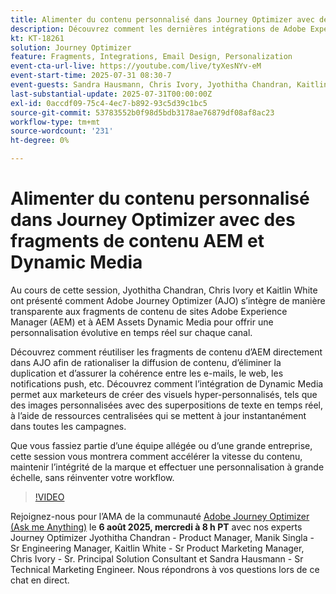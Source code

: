 ```yaml
---
title: Alimenter du contenu personnalisé dans Journey Optimizer avec des fragments de contenu AEM et Dynamic Media
description: Découvrez comment les dernières intégrations de Adobe Experience Manager dans Adobe Journey Optimizer peuvent contribuer à rendre la diffusion de contenu plus efficace et efficiente
kt: KT-18261
solution: Journey Optimizer
feature: Fragments, Integrations, Email Design, Personalization
event-cta-url-live: https://youtube.com/live/tyXesNYv-eM
event-start-time: 2025-07-31 08:30-7
event-guests: Sandra Hausmann, Chris Ivory, Jyothitha Chandran, Kaitlin White
last-substantial-update: 2025-07-31T00:00:00Z
exl-id: 0accdf09-75c4-4ec7-b892-93c5d39c1bc5
source-git-commit: 53783552b0f98d5bdb3178ae76879df08af8ac23
workflow-type: tm+mt
source-wordcount: '231'
ht-degree: 0%

---
```


# Alimenter du contenu personnalisé dans Journey Optimizer avec des fragments de contenu AEM et Dynamic Media

Au cours de cette session, Jyothitha Chandran, Chris Ivory et Kaitlin White ont présenté comment Adobe Journey Optimizer (AJO) s’intègre de manière transparente aux fragments de contenu de sites Adobe Experience Manager (AEM) et à AEM Assets Dynamic Media pour offrir une personnalisation évolutive en temps réel sur chaque canal.

Découvrez comment réutiliser les fragments de contenu d’AEM directement dans AJO afin de rationaliser la diffusion de contenu, d’éliminer la duplication et d’assurer la cohérence entre les e-mails, le web, les notifications push, etc. Découvrez comment l’intégration de Dynamic Media permet aux marketeurs de créer des visuels hyper-personnalisés, tels que des images personnalisées avec des superpositions de texte en temps réel, à l’aide de ressources centralisées qui se mettent à jour instantanément dans toutes les campagnes.

Que vous fassiez partie d’une équipe allégée ou d’une grande entreprise, cette session vous montrera comment accélérer la vitesse du contenu, maintenir l’intégrité de la marque et effectuer une personnalisation à grande échelle, sans réinventer votre workflow.

>[!VIDEO](https://video.tv.adobe.com/v/3470355/?quality=12&learn=on)

Rejoignez-nous pour l’AMA de la communauté [Adobe Journey Optimizer (Ask me Anything)](https://nam04.safelinks.protection.outlook.com/?url=https%3A%2F%2Fexperienceleaguecommunities.adobe.com%2Ft5%2Fjourney-optimizer-events%2Fask-me-anything-august-6th-with-journey-optimizer-product%2Fev-p%2F763863&data=05%7C02%7Chausmann%40adobe.com%7Ce1ecb53785804d1f81db08ddc9253a9e%7Cfa7b1b5a7b34438794aed2c178decee1%7C0%7C0%7C638887883916927886%7CUnknown%7CTWFpbGZsb3d8eyJFbXB0eU1hcGkiOnRydWUsIlYiOiIwLjAuMDAwMCIsIlAiOiJXaW4zMiIsIkFOIjoiTWFpbCIsIldUIjoyfQ%3D%3D%7C0%7C%7C%7C&sdata=uT8EHrhwjyJv2%2BgK%2FhZcb0mx79C9JZgFrcLfPG6lfiQ%3D&reserved=0) le **6 août 2025, mercredi à 8 h PT** avec nos experts Journey Optimizer Jyothitha Chandran - Product Manager, Manik Singla - Sr Engineering Manager, Kaitlin White - Sr Product Marketing Manager, Chris Ivory - Sr. Principal Solution Consultant et Sandra Hausmann - Sr Technical Marketing Engineer. Nous répondrons à vos questions lors de ce chat en direct.

